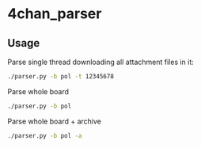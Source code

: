 # 4chan_parser

## Usage

Parse single thread downloading all attachment files in it:
```bash
./parser.py -b pol -t 12345678
```

Parse whole board
```bash
./parser.py -b pol
```

Parse whole board + archive
```bash
./parser.py -b pol -a 
````